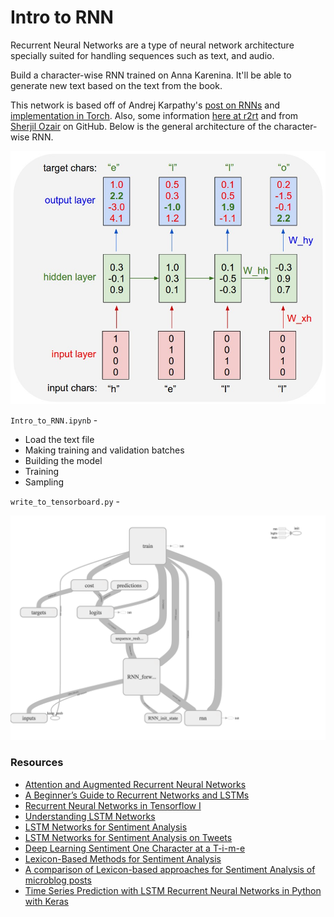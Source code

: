 # Intro to RNN

Recurrent Neural Networks are a type of neural network architecture specially suited for handling sequences such as text, and audio. 

Build a character-wise RNN trained on Anna Karenina. It'll be able to generate new text based on the text from the book.

This network is based off of Andrej Karpathy's [post on RNNs](http://karpathy.github.io/2015/05/21/rnn-effectiveness/) and [implementation in Torch](https://github.com/karpathy/char-rnn). Also, some information [here at r2rt](http://r2rt.com/recurrent-neural-networks-in-tensorflow-ii.html) and from [Sherjil Ozair](https://github.com/sherjilozair/char-rnn-tensorflow) on GitHub. Below is the general architecture of the character-wise RNN.

<img src="assets/charseq.jpeg" width="600">

`Intro_to_RNN.ipynb` - 
* Load the text file
* Making training and validation batches
* Building the model
* Training
* Sampling

`write_to_tensorboard.py` - 

<img src="assets/graph-run.png" width="600">


### Resources
* [Attention and Augmented Recurrent Neural Networks](http://distill.pub/2016/augmented-rnns/)
* [A Beginner’s Guide to Recurrent Networks and LSTMs](https://deeplearning4j.org/lstm.html)
* [Recurrent Neural Networks in Tensorflow I](http://r2rt.com/recurrent-neural-networks-in-tensorflow-i.html)
* [Understanding LSTM Networks](http://colah.github.io/posts/2015-08-Understanding-LSTMs/)
* [LSTM Networks for Sentiment Analysis](http://deeplearning.net/tutorial/lstm.html)
* [LSTM Networks for Sentiment Analysis on Tweets](http://k8si.github.io/2016/01/28/lstm-networks-for-sentiment-analysis-on-tweets.html)
* [Deep Learning Sentiment One Character at a T-i-m-e](https://gab41.lab41.org/deep-learning-sentiment-one-character-at-a-t-i-m-e-6cd96e4f780d#.9luqnhbfa)
* [Lexicon-Based Methods for Sentiment Analysis](https://www.aclweb.org/anthology/J/J11/J11-2001.pdf)
* [A comparison of Lexicon-based approaches for Sentiment Analysis of microblog posts](http://ceur-ws.org/Vol-1314/paper-06.pdf)
* [Time Series Prediction with LSTM Recurrent Neural Networks in Python with Keras](http://machinelearningmastery.com/time-series-prediction-lstm-recurrent-neural-networks-python-keras/)

